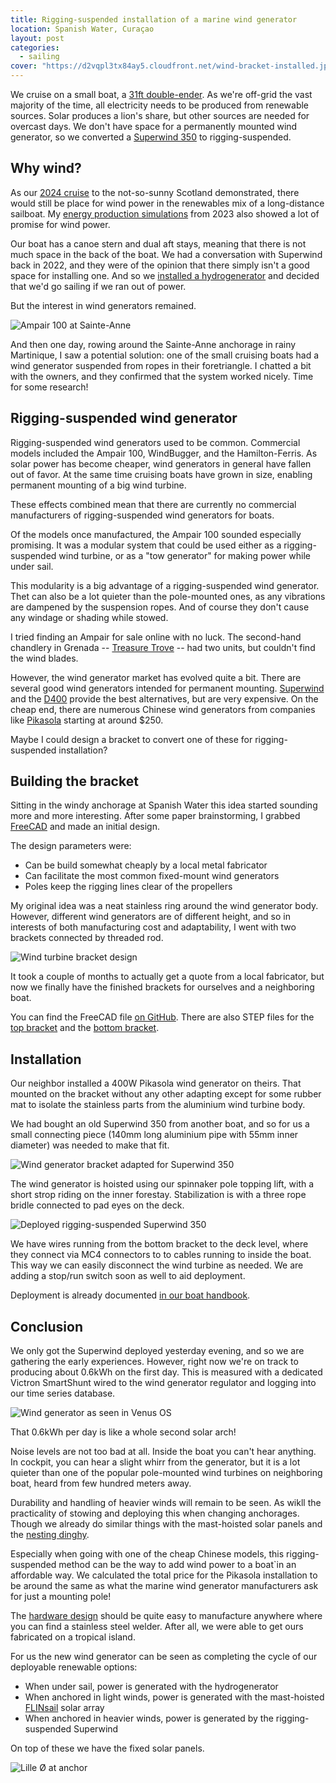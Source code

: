 ```yaml
---
title: Rigging-suspended installation of a marine wind generator
location: Spanish Water, Curaçao
layout: post
categories:
  - sailing
cover: "https://d2vqpl3tx84ay5.cloudfront.net/wind-bracket-installed.jpg"
---
```

We cruise on a small boat, a [31ft double-ender](https://lille-oe.de/boat/). As we're off-grid the vast majority of the time, all electricity needs to be produced from renewable sources. Solar produces a lion's share, but other sources are needed for overcast days. We don't have space for a permanently mounted wind generator, so we converted a [Superwind 350](https://www.superwind.com/en/) to rigging-suspended.

## Why wind?

As our [2024 cruise](https://lille-oe.de/2024/) to the not-so-sunny Scotland demonstrated, there would still be place for wind power in the renewables mix of a long-distance sailboat. My [energy production simulations](https://gist.github.com/bergie/d0eda471e3774b0cb3b49e33853394d1) from 2023 also showed a lot of promise for wind power.

Our boat has a canoe stern and dual aft stays, meaning that there is not much space in the back of the boat.
We had a conversation with Superwind back in 2022, and they were of the opinion that there simply isn't a good space for installing one.
And so we [installed a hydrogenerator](https://lille-oe.de/2023-04-14/) and decided that we'd go sailing if we ran out of power.

But the interest in wind generators remained.

![Ampair 100 at Sainte-Anne](https://d2vqpl3tx84ay5.cloudfront.net/800x/20250125_172524.jpg)

And then one day, rowing around the Sainte-Anne anchorage in rainy Martinique, I saw a potential solution: one of the small cruising boats had a wind generator suspended from ropes in their foretriangle. I chatted a bit with the owners, and they confirmed that the system worked nicely. Time for some research!

## Rigging-suspended wind generator

Rigging-suspended wind generators used to be common. Commercial models included the Ampair 100, WindBugger, and the Hamilton-Ferris. As solar power has become cheaper, wind generators in general have fallen out of favor. At the same time cruising boats have grown in size, enabling permanent mounting of a big wind turbine.

These effects combined mean that there are currently no commercial manufacturers of rigging-suspended wind generators for boats.

Of the models once manufactured, the Ampair 100 sounded especially promising. It was a modular system that could be used either as a rigging-suspended wind turbine, or as a "tow generator" for making power while under sail.

This modularity is a big advantage of a rigging-suspended wind generator. Thet can also be a lot quieter than the pole-mounted ones, as any vibrations are dampened by the suspension ropes. And of course they don't cause any windage or shading while stowed.

I tried finding an Ampair for sale online with no luck. The second-hand chandlery in Grenada -- [Treasure Trove](https://treasuretrove.shop) -- had two units, but couldn't find the wind blades.

However, the wind generator market has evolved quite a bit. There are several good wind generators intended for permanent mounting. [Superwind](https://www.superwind.com/en/applications/sailing) and the [D400](https://eclectic-energy.co.uk/products/d400-wind-generator/) provide the best alternatives, but are very expensive. On the cheap end, there are numerous Chinese wind generators from companies like [Pikasola](https://www.pikasola.com) starting at around $250.

Maybe I could design a bracket to convert one of these for rigging-suspended installation?

## Building the bracket

Sitting in the windy anchorage at Spanish Water this idea started sounding more and more interesting. After some paper brainstorming, I grabbed [FreeCAD](https://www.freecad.org) and made an initial design.

The design parameters were:
* Can be build somewhat cheaply by a local metal fabricator
* Can facilitate the most common fixed-mount wind generators
* Poles keep the rigging lines clear of the propellers

My original idea was a neat stainless ring around the wind generator body. However, different wind generators are of different height, and so in interests of both manufacturing cost and adaptability, I went with two brackets connected by threaded rod.

![Wind turbine bracket design](https://d2vqpl3tx84ay5.cloudfront.net/800x/wind-bracket.png)

It took a couple of months to actually get a quote from a local fabricator, but now we finally have the finished brackets for ourselves and a neighboring boat.

You can find the FreeCAD file [on GitHub](https://github.com/meri-imperiumi/lille-oe/raw/refs/heads/main/hardware/Windgenerator%20bracket.FCStd). There are also STEP files for the [top bracket](https://github.com/meri-imperiumi/lille-oe/blob/main/hardware/Windgenerator%20bracket-AssemblyBracket%20top.step) and the [bottom bracket](https://github.com/meri-imperiumi/lille-oe/blob/main/hardware/Windgenerator%20bracket-AssemblyBracket%20bottom.step).

## Installation

Our neighbor installed a 400W Pikasola wind generator on theirs. That mounted on the bracket without any other adapting except for some rubber mat to isolate the stainless parts from the aluminium wind turbine body.

We had bought an old Superwind 350 from another boat, and so for us a small connecting piece (140mm long aluminium pipe with 55mm inner diameter) was needed to make that fit.

![Wind generator bracket adapted for Superwind 350](https://d2vqpl3tx84ay5.cloudfront.net/800x/20250807_125654.jpg)

The wind generator is hoisted using our spinnaker pole topping lift, with a short strop riding on the inner forestay. Stabilization is with a three rope bridle connected to pad eyes on the deck.

![Deployed rigging-suspended Superwind 350](https://d2vqpl3tx84ay5.cloudfront.net/800x/20250809_085537.jpg)

We have wires running from the bottom bracket to the deck level, where they connect via MC4 connectors to to cables running to inside the boat. This way we can easily disconnect the wind turbine as needed. We are adding a stop/run switch soon as well to aid deployment.

Deployment is already documented [in our boat handbook](https://handbook.lille-oe.de/systems/electrics/#superwind).

## Conclusion

We only got the Superwind deployed yesterday evening, and so we are gathering the early experiences. However, right now we're on track to producing about 0.6kWh on the first day. This is measured with a dedicated Victron SmartShunt wired to the wind generator regulator and logging into our time series database.

![Wind generator as seen in Venus OS](https://d2vqpl3tx84ay5.cloudfront.net/800x/wind-generator-venus.jpg)

That 0.6kWh per day is like a whole second solar arch!

Noise levels are not too bad at all. Inside the boat you can't hear anything. In cockpit, you can hear a slight whirr from the generator, but it is a lot quieter than one of the popular pole-mounted wind turbines on neighboring boat, heard from few hundred meters away.

Durability and handling of heavier winds will remain to be seen. As wikll the practicality of stowing and deploying this when changing anchorages. Though we already do similar things with the mast-hoisted solar panels and the [nesting dinghy](https://lille-oe.de/dinghy/).

Especially when going with one of the cheap Chinese models, this rigging-suspended method can be the way to add wind power to a boat`in an affordable way. We calculated the total price for the Pikasola installation to be around the same as what the marine wind generator manufacturers ask for just a mounting pole!

The [hardware design](https://github.com/meri-imperiumi/lille-oe/tree/main/hardware) should be quite easy to manufacture anywhere where you can find a stainless steel welder. After all, we were able to get ours fabricated on a tropical island.

For us the new wind generator can be seen as completing the cycle of our deployable renewable options:
* When under sail, power is generated with the hydrogenerator
* When anchored in light winds, power is generated with the mast-hoisted [FLINsail](https://flin-solar.com) solar array
* When anchored in heavier winds, power is generated by the rigging-suspended Superwind

On top of these we have the fixed solar panels.

![Lille Ø at anchor](https://d2vqpl3tx84ay5.cloudfront.net/800x/20250807_200722.jpg)
